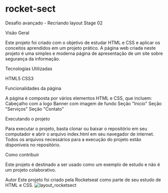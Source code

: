 # rocket-sect
Desafio avançado - Recriando layout Stage 02

Visão Geral

Este projeto foi criado com o objetivo de estudar HTML e CSS e aplicar os conceitos aprendidos em um projeto prático. A página web criada neste projeto é uma simples e moderna página de apresentação de um site sobre segurança da informação.

Tecnologias Utilizadas

HTML5
CSS3

Funcionalidades da página

A página é composta por vários elementos HTML e CSS, que incluem:
Cabeçalho com a logo
Banner com imagem de fundo
Seção "Inicio" 
Seção "Serviços" 
Seção "Contato" 

Executando o projeto

Para executar o projeto, basta clonar ou baixar o repositório em seu computador e abrir o arquivo index.html em seu navegador de internet. Todos os arquivos necessários para a execução do projeto estão disponíveis no repositório.

Como contribuir

Este projeto é destinado a ser usado como um exemplo de estudo e não é um projeto colaborativo.

Autor
Este projeto foi criado pela Rocketseat como parte de seu estudo de HTML e CSS.
![layout_rocketsect](https://user-images.githubusercontent.com/82898190/219156399-82ebb8c2-327b-468b-9200-4374deb8ace9.png)
